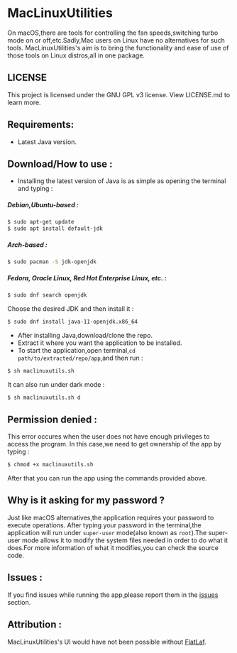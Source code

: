# MacLinuxUtilities
On macOS,there are tools for controlling the fan speeds,switching turbo mode on or off,etc.Sadly,Mac users on Linux have no alternatives for such tools.
MacLinuxUtilities's aim is to bring the functionality and ease of use of those tools on Linux distros,all in one package.

## LICENSE
This project is licensed under the GNU GPL v3 license. View LICENSE.md to learn more.

## Requirements:
- Latest Java version.

## Download/How to use : 
- Installing the latest version of Java is as simple as opening the terminal and typing :

##### Debian,Ubuntu-based :
```bash
$ sudo apt-get update
$ sudo apt install default-jdk
```

##### Arch-based :
```bash
$ sudo pacman -S jdk-openjdk
```

##### Fedora, Oracle Linux, Red Hat Enterprise Linux, etc. : 
```bash
$ sudo dnf search openjdk
```
Choose the desired JDK and then install it :

```bash
$ sudo dnf install java-11-openjdk.x86_64
```

- After installing Java,download/clone the repo.
- Extract it where you want the application to be installed.
- To start the application,open terminal,``cd path/to/extracted/repo/app``,and then run :
```bash
$ sh maclinuxutils.sh
```
It can also run under dark mode :
```bash
$ sh maclinuxutils.sh d
```

## Permission denied : 
This error occures when the user does not have enough privileges to access the program.
In this case,we need to get ownership of the app by typing :
```bash
$ chmod +x maclinuxutils.sh
```
After that you can run the app using the commands provided above.

## Why is it asking for my password ?
Just like macOS alternatives,the application requires your password to execute operations.
After typing your password in the terminal,the application will run under `super-user` mode(also known as `root`).The super-user mode allows it to modify the system files needed in order to do what it does.For more information of what it modifies,you can check the source code. 

## Issues : 
If you find issues while running the app,please report them in the [issues](https://github.com/datcuandrei/MacLinuxUtilities/issues) section.

## Attribution : 
MacLinuxUtilities's UI would have not been possible without [FlatLaf](https://www.formdev.com/flatlaf/).
